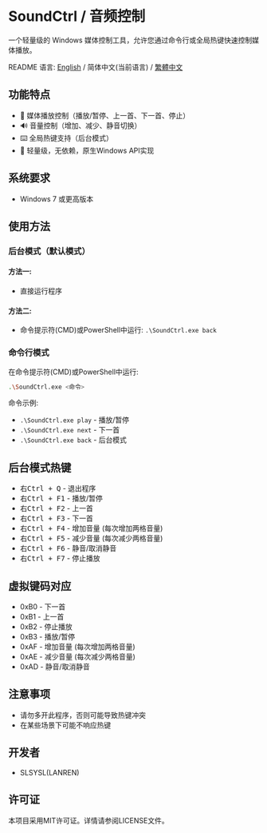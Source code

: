 # SoundCtrl / 音频控制
一个轻量级的 Windows 媒体控制工具，允许您通过命令行或全局热键快速控制媒体播放。

README 语言: [English](https://github.com/SLSYSL/SoundCtrl/blob/main/README.md) / 简体中文(当前语言) / [繁體中文](https://github.com/SLSYSL/SoundCtrl/blob/main/README_tchinese.md)

## 功能特点
- 🎵 媒体播放控制（播放/暂停、上一首、下一首、停止）
- 🔊 音量控制（增加、减少、静音切换）
- ⌨️ 全局热键支持（后台模式）
- 🚀 轻量级，无依赖，原生Windows API实现

## 系统要求
- Windows 7 或更高版本

## 使用方法
### 后台模式（默认模式）
#### 方法一:
- 直接运行程序

#### 方法二:
- 命令提示符(CMD)或PowerShell中运行: `.\SoundCtrl.exe back`

### 命令行模式
在命令提示符(CMD)或PowerShell中运行:
```bash
.\SoundCtrl.exe <命令>
```
命令示例:
- `.\SoundCtrl.exe play` - 播放/暂停
- `.\SoundCtrl.exe next` - 下一首
- `.\SoundCtrl.exe back` - 后台模式

## 后台模式热键
- <kbd>右Ctrl + Q</kbd> - 退出程序
- <kbd>右Ctrl + F1</kbd> - 播放/暂停
- <kbd>右Ctrl + F2</kbd> - 上一首
- <kbd>右Ctrl + F3</kbd> - 下一首
- <kbd>右Ctrl + F4</kbd> - 增加音量 (每次增加两格音量)
- <kbd>右Ctrl + F5</kbd> - 减少音量 (每次减少两格音量)
- <kbd>右Ctrl + F6</kbd> - 静音/取消静音
- <kbd>右Ctrl + F7</kbd> - 停止播放

## 虚拟键码对应
- 0xB0 - 下一首
- 0xB1 - 上一首
- 0xB2 - 停止播放
- 0xB3 - 播放/暂停
- 0xAF - 增加音量 (每次增加两格音量)
- 0xAE - 减少音量 (每次减少两格音量)
- 0xAD - 静音/取消静音

## 注意事项
- 请勿多开此程序，否则可能导致热键冲突
- 在某些场景下可能不响应热键

## 开发者
- SLSYSL(LANREN)

## 许可证
本项目采用MIT许可证。详情请参阅LICENSE文件。
